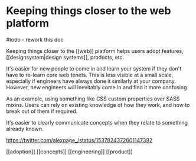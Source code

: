 # Keeping things closer to the web platform

#todo - rework this doc

Keeping things closer to the [[web]] platform helps users adopt features, [[designsystem|design systems]], products, etc.

It's easier for new people to come in and learn your system if they don't have to re-learn core web tenets. This is less visible at a small scale, especially if engineers have always done it similarly at your company. However, new engineers will inevitably come in and find it more confusing.

As an example, using something like CSS custom properties over SASS mixins. Users can rely on existing knowledge of how they work, and how to break out of them if required.

It's easier to clearly communicate concepts when they relate to something already known.

https://twitter.com/alexpage_/status/1537824372601147392

[[adoption]]
[[concepts]]
[[engineering]]
[[product]]